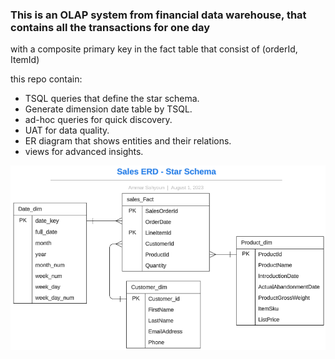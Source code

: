 ### This is an OLAP system from financial data warehouse, that contains all the transactions for one day
 with a composite primary key in the fact table that consist of (orderId, ItemId)

this repo contain:
* TSQL queries that define the star schema.
* Generate dimension date table by TSQL.
* ad-hoc queries for quick discovery.
* UAT for data quality.
* ER diagram that shows entities and their relations.
* views for advanced insights.

![ER diagram](ER_StarSchema.png)
